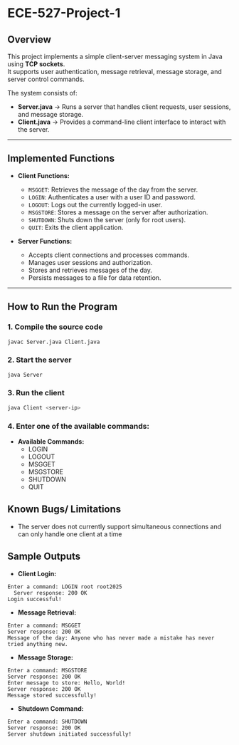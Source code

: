 # ECE-527-Project-1

## Overview
This project implements a simple client-server messaging system in Java using **TCP sockets**.  
It supports user authentication, message retrieval, message storage, and server control commands.

The system consists of:
- **Server.java** → Runs a server that handles client requests, user sessions, and message storage.
- **Client.java** → Provides a command-line client interface to interact with the server.

---

## Implemented Functions
- **Client Functions:**
  - `MSGGET`: Retrieves the message of the day from the server.
  - `LOGIN`: Authenticates a user with a user ID and password.
  - `LOGOUT`: Logs out the currently logged-in user.
  - `MSGSTORE`: Stores a message on the server after authorization.
  - `SHUTDOWN`: Shuts down the server (only for root users).
  - `QUIT`: Exits the client application.

- **Server Functions:**
  - Accepts client connections and processes commands.
  - Manages user sessions and authorization.
  - Stores and retrieves messages of the day.
  - Persists messages to a file for data retention.

---

## How to Run the Program

### 1. Compile the source code
```bash
javac Server.java Client.java
```

### 2. Start the server
```bash
java Server
```

### 3. Run the client
```bash
java Client <server-ip>
```

### 4. Enter one of the available commands:
- **Available Commands:**
  - LOGIN <userId> <password>
  - LOGOUT
  - MSGGET
  - MSGSTORE
  - SHUTDOWN
  - QUIT

## Known Bugs/ Limitations
 - The server does not currently support simultaneous connections and can only handle one client at a time

## Sample Outputs

- **Client Login:**
```
Enter a command: LOGIN root root2025
  Server response: 200 OK
Login successful!
```

- **Message Retrieval:**
```
Enter a command: MSGGET
Server response: 200 OK
Message of the day: Anyone who has never made a mistake has never tried anything new.
```

- **Message Storage:**
```
Enter a command: MSGSTORE
Server response: 200 OK
Enter message to store: Hello, World!
Server response: 200 OK
Message stored successfully!
```

- **Shutdown Command:**
```
Enter a command: SHUTDOWN
Server response: 200 OK
Server shutdown initiated successfully!
```
